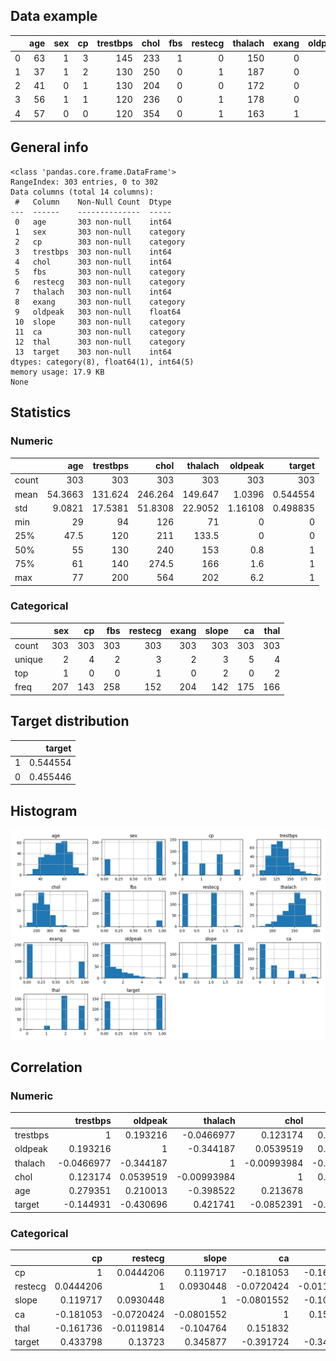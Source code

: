 ## Data example

|    |   age |   sex |   cp |   trestbps |   chol |   fbs |   restecg |   thalach |   exang |   oldpeak |   slope |   ca |   thal |   target |
|---:|------:|------:|-----:|-----------:|-------:|------:|----------:|----------:|--------:|----------:|--------:|-----:|-------:|---------:|
|  0 |    63 |     1 |    3 |        145 |    233 |     1 |         0 |       150 |       0 |       2.3 |       0 |    0 |      1 |        1 |
|  1 |    37 |     1 |    2 |        130 |    250 |     0 |         1 |       187 |       0 |       3.5 |       0 |    0 |      2 |        1 |
|  2 |    41 |     0 |    1 |        130 |    204 |     0 |         0 |       172 |       0 |       1.4 |       2 |    0 |      2 |        1 |
|  3 |    56 |     1 |    1 |        120 |    236 |     0 |         1 |       178 |       0 |       0.8 |       2 |    0 |      2 |        1 |
|  4 |    57 |     0 |    0 |        120 |    354 |     0 |         1 |       163 |       1 |       0.6 |       2 |    0 |      2 |        1 |

## General info

```
<class 'pandas.core.frame.DataFrame'>
RangeIndex: 303 entries, 0 to 302
Data columns (total 14 columns):
 #   Column    Non-Null Count  Dtype
---  ------    --------------  -----
 0   age       303 non-null    int64
 1   sex       303 non-null    category
 2   cp        303 non-null    category
 3   trestbps  303 non-null    int64
 4   chol      303 non-null    int64
 5   fbs       303 non-null    category
 6   restecg   303 non-null    category
 7   thalach   303 non-null    int64
 8   exang     303 non-null    category
 9   oldpeak   303 non-null    float64
 10  slope     303 non-null    category
 11  ca        303 non-null    category
 12  thal      303 non-null    category
 13  target    303 non-null    int64
dtypes: category(8), float64(1), int64(5)
memory usage: 17.9 KB
None
```

## Statistics

### Numeric

|       |      age |   trestbps |     chol |   thalach |   oldpeak |     target |
|:------|---------:|-----------:|---------:|----------:|----------:|-----------:|
| count | 303      |   303      | 303      |  303      | 303       | 303        |
| mean  |  54.3663 |   131.624  | 246.264  |  149.647  |   1.0396  |   0.544554 |
| std   |   9.0821 |    17.5381 |  51.8308 |   22.9052 |   1.16108 |   0.498835 |
| min   |  29      |    94      | 126      |   71      |   0       |   0        |
| 25%   |  47.5    |   120      | 211      |  133.5    |   0       |   0        |
| 50%   |  55      |   130      | 240      |  153      |   0.8     |   1        |
| 75%   |  61      |   140      | 274.5    |  166      |   1.6     |   1        |
| max   |  77      |   200      | 564      |  202      |   6.2     |   1        |

### Categorical

|        |   sex |   cp |   fbs |   restecg |   exang |   slope |   ca |   thal |
|:-------|------:|-----:|------:|----------:|--------:|--------:|-----:|-------:|
| count  |   303 |  303 |   303 |       303 |     303 |     303 |  303 |    303 |
| unique |     2 |    4 |     2 |         3 |       2 |       3 |    5 |      4 |
| top    |     1 |    0 |     0 |         1 |       0 |       2 |    0 |      2 |
| freq   |   207 |  143 |   258 |       152 |     204 |     142 |  175 |    166 |

## Target distribution

|    |   target |
|---:|---------:|
|  1 | 0.544554 |
|  0 | 0.455446 |

## Histogram

![histogram](histogram.png)

## Correlation

### Numeric

|          |   trestbps |    oldpeak |     thalach |        chol |       age |     target |
|:---------|-----------:|-----------:|------------:|------------:|----------:|-----------:|
| trestbps |  1         |  0.193216  | -0.0466977  |  0.123174   |  0.279351 | -0.144931  |
| oldpeak  |  0.193216  |  1         | -0.344187   |  0.0539519  |  0.210013 | -0.430696  |
| thalach  | -0.0466977 | -0.344187  |  1          | -0.00993984 | -0.398522 |  0.421741  |
| chol     |  0.123174  |  0.0539519 | -0.00993984 |  1          |  0.213678 | -0.0852391 |
| age      |  0.279351  |  0.210013  | -0.398522   |  0.213678   |  1        | -0.225439  |
| target   | -0.144931  | -0.430696  |  0.421741   | -0.0852391  | -0.225439 |  1         |

### Categorical

|         |         cp |    restecg |      slope |         ca |       thal |    target |
|:--------|-----------:|-----------:|-----------:|-----------:|-----------:|----------:|
| cp      |  1         |  0.0444206 |  0.119717  | -0.181053  | -0.161736  |  0.433798 |
| restecg |  0.0444206 |  1         |  0.0930448 | -0.0720424 | -0.0119814 |  0.13723  |
| slope   |  0.119717  |  0.0930448 |  1         | -0.0801552 | -0.104764  |  0.345877 |
| ca      | -0.181053  | -0.0720424 | -0.0801552 |  1         |  0.151832  | -0.391724 |
| thal    | -0.161736  | -0.0119814 | -0.104764  |  0.151832  |  1         | -0.344029 |
| target  |  0.433798  |  0.13723   |  0.345877  | -0.391724  | -0.344029  |  1        |
